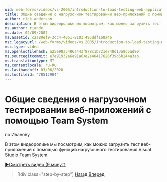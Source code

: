 ```yaml
---
uid: web-forms/videos/vs-2005/introduction-to-load-testing-web-applications-with-team-system
title: Общие сведения о нагрузочном тестировании веб-приложений с помощью Team System | Документация Майкрософт
author: rick-anderson
description: В этом видеоролике мы посмотрим, как можно загрузить тест веб-приложений с помощью функций нагрузочного тестирования Visual Studio Team System.
ms.author: riande
ms.date: 02/09/2007
ms.assetid: c2a80ef9-3dc4-4051-8103-495ddf1b8a46
msc.legacyurl: /web-forms/videos/vs-2005/introduction-to-load-testing-web-applications-with-team-system
msc.type: video
ms.openlocfilehash: a25e98a3486a443f878c1b721e748d13a9d5ad90
ms.sourcegitcommit: e7e91932a6e91a63e2e46417626f39d6b244a3ab
ms.translationtype: MT
ms.contentlocale: ru-RU
ms.lasthandoff: 03/06/2020
ms.locfileid: "78512904"
---
```

# <a name="introduction-to-load-testing-web-applications-with-team-system"></a>Общие сведения о нагрузочном тестировании веб-приложений с помощью Team System

по Иванову

В этом видеоролике мы посмотрим, как можно загрузить тест веб-приложений с помощью функций нагрузочного тестирования Visual Studio Team System.

[&#9654;Смотреть видео (9 минут)](https://channel9.msdn.com/Blogs/ASP-NET-Site-Videos/introduction-to-load-testing-web-applications-with-team-system)

> [!div class="step-by-step"]
> [Назад](introduction-to-testing-web-applications-with-team-system.md)
> [Вперед](introduction-to-manual-testing-with-team-system.md)
